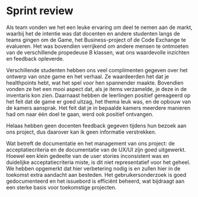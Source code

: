 # Sprint review

Als team vonden we het een leuke ervaring om deel te nemen aan de markt, waarbij het de intentie was dat docenten en andere studenten langs de teams gingen om de Game, het Business-project of de Code Exchange te evalueren. Het was bovendien verrijkend om andere mensen te ontmoeten van de verschillende propedeuse B klassen, wat ons waardevolle inzichten en feedback opleverde.

Verschillende studenten hebben ons veel complimenten gegeven over het ontwerp van onze game en het verhaal. Ze waardeerden het dat je healthpoints hebt, wat het spel voor hen spannender maakte. Bovendien vonden ze het een mooi aspect dat, als je items verzamelde, je deze in de inventaris kon zien. Daarnaast hebben de leerlingen positief gereageerd op het feit dat de game er goed uitzag, het thema leuk was, en de opbouw van de kamers aansprak. Het feit dat je in bepaalde kamers meerdere manieren had om naar één doel te gaan, werd ook positief ontvangen.

Helaas hebben geen docenten feedback gegeven tijdens hun bezoek aan ons project, dus daarover kan ik geen informatie verstrekken.

Wat betreft de documentatie en het management van ons project: de acceptatiecriteria en de documentatie van de UX/UI zijn goed uitgewerkt. Hoewel een klein gedeelte van de user stories inconsistent was en duidelijke acceptatiecriteria miste, is dit niet representatief voor het geheel. We hebben opgemerkt dat hier verbetering nodig is en zullen hier in de toekomst extra aandacht aan besteden. Het gebruikersonderzoek is goed gedocumenteerd en het issuebord is efficiënt beheerd, wat bijdraagt aan een sterke basis voor toekomstige projecten.
